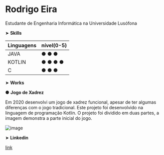 # Rodrigo Eira

Estudante de Engenharia Informática na Universidade Lusófona



➤ **Skills**

|Linguagens |nível(0-5)|
|-----------|-----|
|JAVA|● ● ● |
|KOTLIN|● ● ● ● |
|C|● ● ● |



➤ **Works**

● **Jogo de Xadrez**

Em 2020 desenvolvi um jogo de xadrez funcional, apesar de ter algumas diferenças com o jogo tradicional. Este projeto foi desenvolvido na linguagem de programação Kotlin.
O projeto foi dividido em duas partes, a imagem demonstra a parte inicial do jogo.

![image](https://user-images.githubusercontent.com/77054565/113521600-63610a80-9592-11eb-8b40-5628938b1fa2.png)


➤ **Linkedin**

[link](https://www.linkedin.com/in/rodrigo-eira-7542811b3/)



